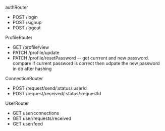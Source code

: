 authRouter
- POST /login
- POST /signup
- POST /logout

ProfileRouter
- GET /profile/view
- PATCH /profile/update
- PATCH /profile/resetPassword -- get currrent and new password. compare if current password is correct then udpate the new password in db after hashing

ConnectionRouter
- POST /request/send/:status/:userId
- POST /request/received/:status/:requestId

UserRouter
- GET user/connections
- GET user/requests/received
- GET user/feed